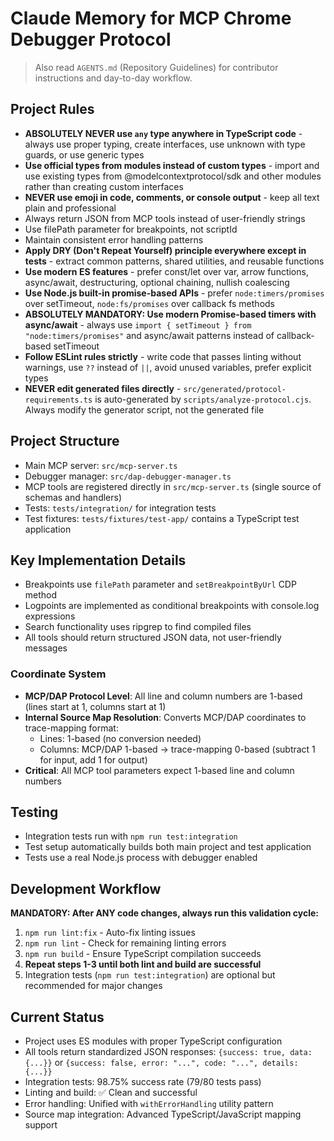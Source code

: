 # Claude Memory for MCP Chrome Debugger Protocol

> Also read `AGENTS.md` (Repository Guidelines) for contributor instructions and day-to-day workflow.

## Project Rules
- **ABSOLUTELY NEVER use `any` type anywhere in TypeScript code** - always use proper typing, create interfaces, use unknown with type guards, or use generic types
- **Use official types from modules instead of custom types** - import and use existing types from @modelcontextprotocol/sdk and other modules rather than creating custom interfaces
- **NEVER use emoji in code, comments, or console output** - keep all text plain and professional
- Always return JSON from MCP tools instead of user-friendly strings
- Use filePath parameter for breakpoints, not scriptId
- Maintain consistent error handling patterns
- **Apply DRY (Don't Repeat Yourself) principle everywhere except in tests** - extract common patterns, shared utilities, and reusable functions
- **Use modern ES features** - prefer const/let over var, arrow functions, async/await, destructuring, optional chaining, nullish coalescing
- **Use Node.js built-in promise-based APIs** - prefer `node:timers/promises` over setTimeout, `node:fs/promises` over callback fs methods
- **ABSOLUTELY MANDATORY: Use modern Promise-based timers with async/await** - always use `import { setTimeout } from "node:timers/promises"` and async/await patterns instead of callback-based setTimeout
- **Follow ESLint rules strictly** - write code that passes linting without warnings, use `??` instead of `||`, avoid unused variables, prefer explicit types
- **NEVER edit generated files directly** - `src/generated/protocol-requirements.ts` is auto-generated by `scripts/analyze-protocol.cjs`. Always modify the generator script, not the generated file

## Project Structure
- Main MCP server: `src/mcp-server.ts`
- Debugger manager: `src/dap-debugger-manager.ts`
- MCP tools are registered directly in `src/mcp-server.ts` (single source of schemas and handlers)
- Tests: `tests/integration/` for integration tests
- Test fixtures: `tests/fixtures/test-app/` contains a TypeScript test application

## Key Implementation Details
- Breakpoints use `filePath` parameter and `setBreakpointByUrl` CDP method
- Logpoints are implemented as conditional breakpoints with console.log expressions
- Search functionality uses ripgrep to find compiled files
- All tools should return structured JSON data, not user-friendly messages

### Coordinate System
- **MCP/DAP Protocol Level**: All line and column numbers are 1-based (lines start at 1, columns start at 1)
- **Internal Source Map Resolution**: Converts MCP/DAP coordinates to trace-mapping format:
  - Lines: 1-based (no conversion needed)  
  - Columns: MCP/DAP 1-based → trace-mapping 0-based (subtract 1 for input, add 1 for output)
- **Critical**: All MCP tool parameters expect 1-based line and column numbers

## Testing
- Integration tests run with `npm run test:integration`
- Test setup automatically builds both main project and test application
- Tests use a real Node.js process with debugger enabled

## Development Workflow
**MANDATORY: After ANY code changes, always run this validation cycle:**
1. `npm run lint:fix` - Auto-fix linting issues
2. `npm run lint` - Check for remaining linting errors
3. `npm run build` - Ensure TypeScript compilation succeeds
4. **Repeat steps 1-3 until both lint and build are successful**
5. Integration tests (`npm run test:integration`) are optional but recommended for major changes

## Current Status  
- Project uses ES modules with proper TypeScript configuration
- All tools return standardized JSON responses: `{success: true, data: {...}}` or `{success: false, error: "...", code: "...", details: {...}}`
- Integration tests: 98.75% success rate (79/80 tests pass)
- Linting and build: ✅ Clean and successful
- Error handling: Unified with `withErrorHandling` utility pattern
- Source map integration: Advanced TypeScript/JavaScript mapping support
